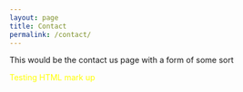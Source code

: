 ```yaml
---
layout: page
title: Contact
permalink: /contact/
---
```


This would be the contact us page with a form of some sort

<div style="color:#ff0">Testing HTML mark up</div>
